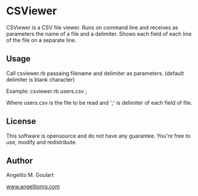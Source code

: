 CSViewer
==============

CSViewer is a CSV file viewer. Runs on command line and receives as parameters the name of a file and a delimiter. Shows each field of each line of the file on a separate line.

Usage
--------------

Call csviewer.rb passaing filename and delimiter as parameters. (default delimiter is blank character)

Example: csviewer.rb users.csv ;

Where users.csv is the file to be read and ';' is delimiter of each field of file.

License
--------------

This software is opensource and do not have any guarantee. You're free to use, modify and redistribute.


Author
--------------
Angelito M. Goulart

www.angelitomg.com
